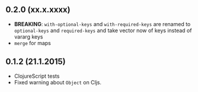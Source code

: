 ## 0.2.0 (xx.x.xxxx)

- **BREAKING**: `with-optional-keys` and `with-required-keys` are renamed to `optional-keys` and `required-keys` and take vector now of keys instead of vararg keys
- `merge` for maps

## 0.1.2 (21.1.2015)

- ClojureScript tests
- Fixed warning about `Object` on Cljs.

